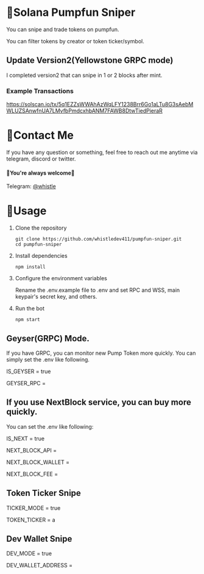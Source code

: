 # 🤖Solana Pumpfun Sniper

You can snipe and trade tokens on pumpfun.

You can filter tokens by creator or token ticker/symbol.

## Update Version2(Yellowstone GRPC mode)

I completed version2 that can snipe in 1 or 2 blocks after mint.

### Example Transactions

https://solscan.io/tx/5q1EZZsWWAhAzWqLFY1238Brr6Go1aLTu8G3sAebMWLUZSAnwfnUA7LMvfbPmdcxhbANM7FAWB8DtwTiedPieraR

# 💬Contact Me

If you have any question or something, feel free to reach out me anytime via telegram, discord or twitter.
<br>
#### 🌹You're always welcome🌹

Telegram: [@whistle](https://t.me/devbeast5775) <br>


# 👀Usage
1. Clone the repository

    ```
    git clone https://github.com/whistledev411/pumpfun-sniper.git
    cd pumpfun-sniper
    ```
2. Install dependencies

    ```
    npm install
    ```
3. Configure the environment variables

    Rename the .env.example file to .env and set RPC and WSS, main keypair's secret key, and others.

4. Run the bot

    ```
    npm start
    ```


## Geyser(GRPC) Mode.
If you have GRPC, you can monitor new Pump Token more quickly.
You can simply set the .env like following.

IS_GEYSER = true

GEYSER_RPC = 

## If you use NextBlock service, you can buy more quickly.

You can set the .env like following:

IS_NEXT = true

NEXT_BLOCK_API = 

NEXT_BLOCK_WALLET = 

NEXT_BLOCK_FEE = 

## Token Ticker Snipe

TICKER_MODE = true

TOKEN_TICKER = a

## Dev Wallet Snipe

DEV_MODE = true

DEV_WALLET_ADDRESS = 
